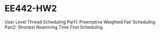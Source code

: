 # EE442-HW2
User Level Thread Scheduling
Part1: Preemptive Weighted Fair Scheduling
Part2: Shortest Reamining Time First Scheduling

